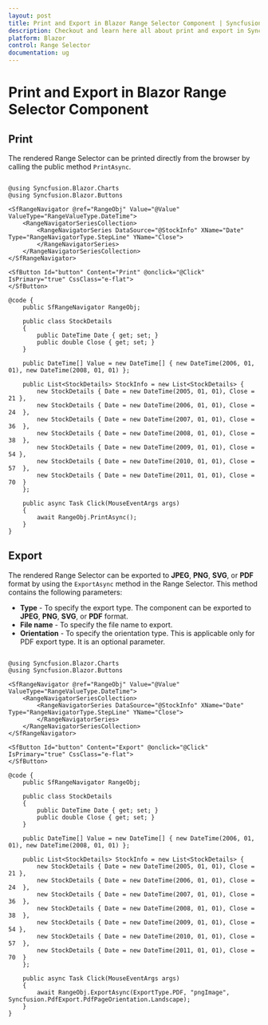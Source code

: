 ```yaml
---
layout: post
title: Print and Export in Blazor Range Selector Component | Syncfusion
description: Checkout and learn here all about print and export in Syncfusion Blazor Range Selector component and more.
platform: Blazor
control: Range Selector
documentation: ug
---
```


# Print and Export in Blazor Range Selector Component

## Print

The rendered Range Selector can be printed directly from the browser by calling the public method `PrintAsync`.

```cshtml

@using Syncfusion.Blazor.Charts
@using Syncfusion.Blazor.Buttons

<SfRangeNavigator @ref="RangeObj" Value="@Value" ValueType="RangeValueType.DateTime">
    <RangeNavigatorSeriesCollection>
        <RangeNavigatorSeries DataSource="@StockInfo" XName="Date" Type="RangeNavigatorType.StepLine" YName="Close">
        </RangeNavigatorSeries>
    </RangeNavigatorSeriesCollection>
</SfRangeNavigator>

<SfButton Id="button" Content="Print" @onclick="@Click" IsPrimary="true" CssClass="e-flat">
</SfButton>

@code {
    public SfRangeNavigator RangeObj;

    public class StockDetails
    {
        public DateTime Date { get; set; }
        public double Close { get; set; }
    }

    public DateTime[] Value = new DateTime[] { new DateTime(2006, 01, 01), new DateTime(2008, 01, 01) };

    public List<StockDetails> StockInfo = new List<StockDetails> {
        new StockDetails { Date = new DateTime(2005, 01, 01), Close = 21 },
        new StockDetails { Date = new DateTime(2006, 01, 01), Close = 24  },
        new StockDetails { Date = new DateTime(2007, 01, 01), Close = 36  },
        new StockDetails { Date = new DateTime(2008, 01, 01), Close = 38  },
        new StockDetails { Date = new DateTime(2009, 01, 01), Close = 54 },
        new StockDetails { Date = new DateTime(2010, 01, 01), Close = 57  },
        new StockDetails { Date = new DateTime(2011, 01, 01), Close = 70  }
    };

    public async Task Click(MouseEventArgs args)
    {
        await RangeObj.PrintAsync();
    }
}

```

## Export

The rendered Range Selector can be exported to **JPEG**, **PNG**, **SVG**, or **PDF** format by using the `ExportAsync` method in the Range Selector. This method contains the following parameters:

* **Type** - To specify the export type. The component can be exported to **JPEG**, **PNG**, **SVG**, or **PDF** format.
* **File name** - To specify the file name to export.
* **Orientation** - To specify the orientation type. This is applicable only for PDF export type. It is an optional parameter.

```cshtml

@using Syncfusion.Blazor.Charts
@using Syncfusion.Blazor.Buttons

<SfRangeNavigator @ref="RangeObj" Value="@Value" ValueType="RangeValueType.DateTime">
    <RangeNavigatorSeriesCollection>
        <RangeNavigatorSeries DataSource="@StockInfo" XName="Date" Type="RangeNavigatorType.StepLine" YName="Close">
        </RangeNavigatorSeries>
    </RangeNavigatorSeriesCollection>
</SfRangeNavigator>

<SfButton Id="button" Content="Export" @onclick="@Click" IsPrimary="true" CssClass="e-flat">
</SfButton>

@code {
    public SfRangeNavigator RangeObj;

    public class StockDetails
    {
        public DateTime Date { get; set; }
        public double Close { get; set; }
    }

    public DateTime[] Value = new DateTime[] { new DateTime(2006, 01, 01), new DateTime(2008, 01, 01) };

    public List<StockDetails> StockInfo = new List<StockDetails> {
        new StockDetails { Date = new DateTime(2005, 01, 01), Close = 21 },
        new StockDetails { Date = new DateTime(2006, 01, 01), Close = 24  },
        new StockDetails { Date = new DateTime(2007, 01, 01), Close = 36  },
        new StockDetails { Date = new DateTime(2008, 01, 01), Close = 38  },
        new StockDetails { Date = new DateTime(2009, 01, 01), Close = 54 },
        new StockDetails { Date = new DateTime(2010, 01, 01), Close = 57  },
        new StockDetails { Date = new DateTime(2011, 01, 01), Close = 70  }
    };

    public async Task Click(MouseEventArgs args)
    {
        await RangeObj.ExportAsync(ExportType.PDF, "pngImage", Syncfusion.PdfExport.PdfPageOrientation.Landscape);
    }
}

```